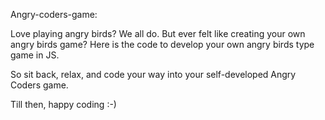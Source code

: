 Angry-coders-game:

Love playing angry birds? We all do.
But ever felt like creating your own angry birds game? Here is the code to develop your own angry birds type game in JS.

So sit back, relax, and code your way into your self-developed Angry Coders game.


Till then, happy coding :-)
